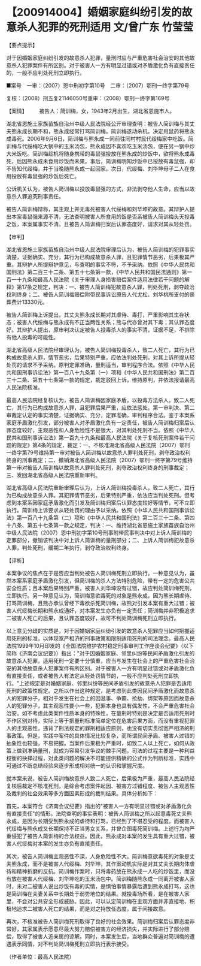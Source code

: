 # 【200914004】婚姻家庭纠纷引发的故意杀人犯罪的死刑适用 文/曾广东 竹莹莹

【要点提示】

对于因婚姻家庭纠纷引发的故意杀人犯罪，量刑时应与严重危害社会治安的其他故意杀人犯罪案件有所区别。对于被害人一方有明显过错或对矛盾激化负有直接责任的，一般不应判处死刑立即执行。

■案号　一审：（2007）恩中刑初字第10号　二审：（2007）鄂刑一终字第79号

复核：（2008）刑五复21146050号重审：（2008）鄂刑一终字第169号

【案情】 　　被告人：简训梅，女，1943年2月出生，湖北省恩施市人。

湖北省恩施土家族苗族自治州中级人民法院经公开审理查明：被告人简训梅与其丈夫熊永成长期不和，熊永成经常打骂简训梅。简训梅遂动杀机，决定用鼠药将熊永成毒死。2006年9月6日，简训梅与熊永成一同前往同村村民代绥梅家中吃饭。简训梅与代绥梅吃大锅中的玉米汤包，熊永成因不喜欢吃玉米汤包，便在另一锅中炒大米饭吃。简训梅趁机将随身携带的毒鼠强投放在熊永成的炒饭中，欲将熊永成毒死，后因熊永成未食用炒饭而未果。事后，简训梅明知炒饭中已投放有毒鼠强，却不告知代绥梅，并于当晚随熊永成一起回家。次日，代绥梅、刘华坤母子二人在食用投放有毒鼠强的炒饭后死亡。

公诉机关认为，被告人简训梅以投放毒鼠强的方式，非法剥夺他人生命，应当以故意杀人罪追究刑事责任。

被告人简训梅辩称，其主观上并无毒死被害人代绥梅和刘华坤的故意。其辩护人提出本案毒鼠强来源不清，无法查明被害人所食用的饭是否系被告人简训梅头天投毒之饭，本案属事实不清。且被告人简训梅归案后认罪态度好，请求对其从轻处罚。

【审判】

湖北省恩施土家族苗族自治州中级人民法院审理后认为，被告人简训梅的犯罪事实清楚，证据确实、充分，其行为已构成故意杀人罪，且犯罪情节恶劣，后果极其严重。其辩护人所提辩护意见，与查明的事实不符，不予采纳。依照《中华人民共和国刑法》第二百三十二条、第五十七条第一款，《中华人民共和国民法通则》第一百一十九条和最高人民法院《关于审理人身损害赔偿案件适用法律若干问题的解释》第17条之规定，判决：一、被告人简训梅犯故意杀人罪，判处死刑，剥夺政治权利终身；二、被告人简训梅赔偿附带民事诉讼原告人代尤松、刘华桃所支付的丧葬费计13330元。

被告人简训梅上诉提出，其丈夫熊永成长期对其虐待、毒打，严重影响其生存状态；被害人代绥梅与熊永成有不正当两性关系；熊与代亦曾对其下毒；其认罪态度好。其辩护人提出，原审判决认定被告人投毒杀人的事实不清，证据不足，不排除有他人投毒的可能性。

湖北省高级人民法院经审理认为，被告人简训梅投毒杀人，致二人死亡，其行为已构成故意杀人罪，情节恶劣，后果特别严重，应依法判处死刑。对其上诉所提从轻处罚的请求不予采纳。原判定罪准确，量刑适当，审判程序合法。依照《中华人民共和国刑事诉讼法》第一百八十九条第（一）项和《中华人民共和国刑法》第二百三十二条、第五十七条第一款的规定，裁定驳回上诉，维持原判，并依法报请最高人民法院核准。

最高人民法院经复核认为，被告人简训梅因家庭矛盾，以投毒方法杀人，致二人死亡，其行为已构成故意杀人罪，且犯罪后果严重，应依法惩处。第一审判决、第二审裁定认定的事实清楚，证据确实、充分，定罪准确，审判程序合法。鉴于本案系家庭矛盾激化引发，部分被害人对矛盾激化负有一定责任，被告人简训梅归案后认罪态度较好，主观恶性和人身危险性不是很大，对其判处死刑不当。依照《中华人民共和国刑事诉讼法》第一百九十九条和最高人民法院《关于复核死刑案件若干问题的规定》第4条的规定，裁定：一、不核准湖北省高级人民法院（2007）鄂刑一终字第79号维持第一审对被告人简训梅以故意杀人罪判处死刑，剥夺政治权利终身的刑事裁定；二、撤销湖北省高级人民法院（2007）鄂刑一终字第79号维持第一审对被告人简训梅以故意杀人罪判处死刑，剥夺政治权利终身的刑事裁定；三、发回湖北省高级人民法院重新审判。

湖北省高级人民法院重新审理后认为，上诉人简训梅投毒杀人，致二人死亡，其行为已构成故意杀人罪。其犯罪情节恶劣，后果特别严重，依法应当判处死刑。但考虑到本案系因家庭矛盾激化而引发及简训梅归案后认罪态度较好等情节，可不立即执行。简训梅上诉要求从轻处罚的理由予以采纳。依照《中华人民共和国刑事诉讼法》第一百八十九条第（二）项和《中华人民共和国刑法》第二百三十二条、第四十八条、第五十七条第一款之规定，判决：一、维持湖北省恩施土家族苗族自治州中级人民法院（2007）恩中刑初字第10号刑事附带民事判决中对上诉人简训梅的定罪部分，撤销该判决中对上诉人简训梅的量刑部分；二、上诉人简训梅犯故意杀人罪，判处死刑，缓期二年执行，剥夺政治权利终身。

【评析】

本案争议的焦点在于是否应当判处被告人简训梅死刑立即执行。一种意见认为，虽然本案系家庭矛盾激化引发，但简训梅的杀人方法特别危险，带有一定的危害公共安全性质；且本案后果特别严重，被害人刘华坤没有过错，故应判处简训梅死刑，立即执行。另一种意见认为，简训梅意欲毒死的对象是熊永成，因为熊长期虐待、打骂简训梅，且熊亦承认曾经下毒欲杀死简训梅，故熊对引发本案有重大过错；被害人代绥梅长期和熊永成通奸，对本案发生亦负有一定责任；简训梅并非积极追求二被害人死亡的后果，且认罪态度较好，故可不判处简训梅死刑立即执行。

以上意见分歧的实质是，对于因婚姻家庭纠纷引发的故意杀人犯罪应当如何把握适用死刑的标准，以体现宽严相济的刑事政策和限制适用死刑的司法理念。最高人民法院1999年10月印发的《全国法院维护农村稳定刑事审判工作座谈会纪要》（以下简称《济南会议纪要》）指出："对于因婚姻家庭、邻里纠纷等民间矛盾激化引发的故意杀人犯罪，适用死刑一定要十分慎重，应当与发生在社会上的严重危害社会治安的其他故意杀人犯罪案件有所区别。对于被害人一方有明显过错或对矛盾激化负有直接责任，或者被告人有法定从轻处罚情节的，一般不应判处死刑立即执行。"上述规定是对婚姻家庭、邻里纠纷等民间矛盾引发的故意杀人犯罪是否适用死刑的政策性规定。之所以作出这种规定，是考虑到此类因民间矛盾激化而故意杀人的犯罪分子，相对于发生在社会上的因滋事、争霸、抢劫、绑架等原因而故意杀人的犯罪分子，其主观恶性要小一些，犯罪本身也具有偶发性，不会严重危害社会治安。如不考虑此类案件性质本身的特殊性，在量刑时特别是决定是否适用死刑时不作区别对待，实际上等于把量刑标准简单定位在危害后果方面，而没有重视犯罪人的主观恶性，违背了刑法规定的罪刑相适应原则，也没有切实贯彻宽严相济的刑事政策。但是，实践中案件的具体情况比较复杂，而所谓民间矛盾、被害人过错的抽象性也较强，不易把握。当案件后果极为严重时，如致二人以上死亡，如何从政策上做到准确量刑，就成为容易引发争议的棘手问题。司法的过程主要是一种利益权衡的抉择过程，对此类问题的解决不可能提供精确的公式作为判断标准，实践中可通过不断总结经验来逐步形成相对统一的认识和掌握尺度。

就本案来说，被告人简训梅故意杀人致二人死亡，后果极为严重，最高人民法院经复核后裁定不核准死刑，是综合考虑案件起因、被害方过错程度、被告人主观恶性及裁判的社会效果等多方面因素形成的裁判结果。具体分析如下：

首先，本案符合《济南会议纪要》指出的"被害人一方有明显过错或对矛盾激化负有直接责任"的情形。法院查明的事实表明：被告人简训梅之所以起意毒死丈夫熊永成，是因为长期受到熊永成的虐待和打骂，已经到了不堪忍受的程度。而被害人代绥梅与熊永成又长期保持不正当男女关系，并曾企图毒死简训梅。上述行为均严重侵犯了被告人简训梅的合法权益。因此，熊永成对本案的发生具有重大过错，被害人代绥梅对本案的发生亦负有直接责任。

其次，被告人简训梅主观恶性不深，人身危险性不大。简训梅意欲毒死的对象是丈夫熊永成，而不是被害人代绥梅、刘华坤，其作案动机实际是对其丈夫长期肉体虐待和精神折磨的反抗。简训梅作案时，只将毒药放在熊永成一人吃的炒饭里，而没有放在被害人代绥梅、刘华坤吃的玉米汤包中。简训梅随熊永成一同离开被害人家时，未对二被害人说出炒饭有毒的实情，是惧怕事情暴露后遭到熊永成打骂，这也是简训梅在夫妻关系中长期处于弱势地位的结果。就投毒场所看，是在被害人家里，不会对公共安全形成威胁。因此，可以认定简训梅在主观方面并非直接地、积极地追求二被害人死亡的结果，而是对之持放任态度，属于间接故意。

再次，不核准被告人简训梅死刑取得了良好的社会效果。简训梅归案后认罪态度非常好，其家属表示愿意尽最大努力赔偿被害方的经济损失，并实际进行了部分赔偿，取得了被害人近亲属的谅解。同时，本案发生后，当地群众普遍对简训梅的遭遇表示同情，对不判处简训梅死刑立即执行表示接受。

（作者单位：最高人民法院）